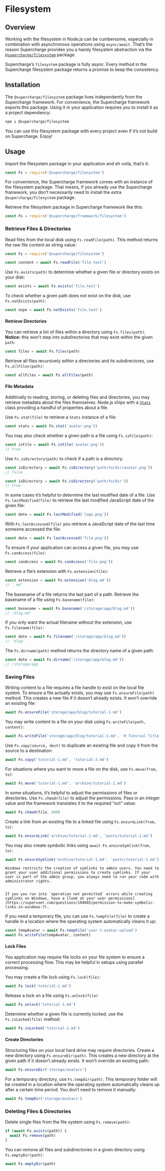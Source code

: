 # Filesystem


## Overview
Working with the filesystem in Node.js can be cumbersome, especially in combination with asynchronous operations using `async/await`. That’s the reason Supercharge provides you a handy filesystem abstraction via the [`@supercharge/filesystem`](https://github.com/supercharge/filesystem) package.

Supercharge’s `filesystem` package is fully async. Every method in the Supercharge filesystem package returns a promise to keep the consistency.


## Installation
The `@supercharge/filesystem` package lives independently from the Supercharge framework. For convenience, the Supercharge framework exports this package. Using it in your application requires you to install it as a project dependency:

```bash
npm i @supercharge/filesystem
```

You can use this filesystem package with every project even if it’s not build on Supercharge. Enjoy!


## Usage
Import the filesystem package in your application and eh voilà, that’s it:

```js
const Fs = require('@supercharge/filesystem')
```

For convenience, the Supercharge framework comes with an instance of the filesystem package. That means, if you already use the Supercharge framework, you don’t necessarily need to install the extra `@supercharge/filesystem` package.

Retrieve the filesystem package in Supercharge framework like this:

```js
const Fs = require('@supercharge/framework/filesystem')
```


### Retrieve Files & Directories
Read files from the local disk using `Fs.readFile(path)`. This method returns the raw file content as string value:

```js
const Fs = require('@supercharge/filesystem')

const content = await Fs.readFile('file.text')
```

Use `Fs.exists(path)` to determine whether a given file or directory exists on your disk:

```js
const exists = await Fs.exists('file.text')
```

To check whether a given path does not exist on the disk, use `Fs.notExists(path)`:

```js
const nope = await Fs.notExists('file.text')
```


#### Retrieve Directories
You can retrieve a list of files within a directory using `Fs.files(path)`. **Notice:** this won’t step into subdirectories that may exist within the given `path`:

```js
const files = await Fs.files(path)
```

Retrieve all files recursively within a directories and its subdirectores, use `Fs.allFiles(path)`:

```js
const allFiles = await Fs.allFiles(path)
```


#### File Metadata
Additinally to reading, storing, or deleting files and directories, you may retrieve metadata about the files themselves. Node.js ships with a [`Stats`](https://nodejs.org/docs/latest-v8.x/api/fs.html#fs_class_fs_stats) class providing a handful of properties about a file.

Use `Fs.stat(file)` to retrieve a `Stats` instance of a file:

```js
const stats = await Fs.stat('avatar.png'))
```

You may also check whether a given path is a file using `Fs.isFile(path)`:

```js
const isFile = await Fs.isFile('avatar.png'))
// true
```

Use `Fs.isDirectory(path)` to check if a path is a directory:

```js
const isDirectory = await Fs.isDirectory('path/to/dir/avatar.png'))
// false

const isDirectory = await Fs.isDirectory('path/to/dir'))
// true
```

In some cases it’s helpful to determine the last modified date of a file. Use `Fs.lastModified(file)` to retrieve the last modified JavaScript date of the given file:

```js
const date = await Fs.lastModified('logo.png'))
```

With `Fs.lastAccessed(file)` you retrieve a JavaScript date of the last time someone accessed the file:

```js
const date = await Fs.lastAccessed('file.png'))
```

To ensure if your application can access a given file, you may use `Fs.canAccess(file)`:

```js
const canAccess = await Fs.canAccess('file.png'))
```

Retrieve a file’s extension with `Fs.extension(file)`:

```js
const extension = await Fs.extension('blog.md'))
// '.md'
```

The basename of a file returns the last part of a path. Retrieve the basename of a file using `Fs.basename(file)`:

```js
const basename = await Fs.basename('/storage/app/blog.md'))
// 'blog.md'
```

If you only want the actual filename without the extension, use `Fs.filename(file)`:

```js
const date = await Fs.filename('/storage/app/blog.md'))
// 'blog'
```

The `Fs.dirname(path)` method returns the directory name of a given path:

```js
const date = await Fs.dirname('/storage/app/blog.md'))
// /storage/app
```


### Saving Files
Writing content to a file requires a file handle to exist on the local file system. To ensure a file actually exists, you may use `Fs.ensureFile(path)` method. This creates a new file if it doesn’t already exists. It won’t override an existing file:

```js
await Fs.ensureFile('storage/app/blog/tutorial-1.md')
```

You may write content to a file on your disk using `Fs.writeFile(path, content)`:

```js
await Fs.writeFile('storage/app/blog/tutorial-1.md', '# Tutorial Title')
```

Use `Fs.copy(source, dest)` to duplicate an existing file and copy it from the source to a destination:

```js
await Fs.copy('tutorial-1.md', 'tutorial-2.md')
```

For situations where you want to move a file on the disk, use `Fs.move(from, to)`:

```js
await Fs.move('tutorial-1.md', 'archive/tutorial-1.md')
```

In some situations, it’s helpful to adjust the permissions of files or directories. Use `Fs.chmod(file)` to adjust the permissions. Pass in an integer value and the framework translates it to the required “oct” value:

```js
await Fs.chmod(file, 600)
```

Create a link from an existing file to a linked file using `Fs.ensureLink(from, to)`:
```js
await Fs.ensureLink('archive/tutorial-1.md', 'posts/tutorial-1.md')
```

You may also create symbolic links using `await Fs.ensureSymlink(from, to)`:

```js
await Fs.ensureSymlink('archive/tutorial-1.md', 'posts/tutorial-1.md')
```

```info
Windows restricts the creation of symlinks to admin users. You need to grant your user additional permissions to create symlinks. If your user is part of the admin group, you always need to run your code with administrator rights.


If you you run into `operation not permitted` errors while creating symlinks on Windows, have a [look at your user permissions](https://superuser.com/questions/104845/permission-to-make-symbolic-links-in-windows-7).
```

If you need a temporary file, you can use `Fs.tempFile(file)` to create a handle in a location where the operating system automatically cleans it up:

```js
const tempAvatar = await Fs.tempFile('user-1-avatar-upload')
await Fs.writeFile(tempAvatar, content)
```


#### Lock Files
You application may require file locks on your file system to ensure a correct processing flow. This may be helpful in setups using parallel processing.

You may create a file lock using `Fs.lock(file)`:

```js
await Fs.lock('tutorial-1.md')
```

Release a lock on a file using `Fs.unlock(file)`

```js
await Fs.unlock('tutorial-1.md')
```

Determine whether a given file is currently locked, use the `Fs.isLocked(file)` method:

```js
await Fs.isLocked('tutorial-1.md')
```


#### Create Directories
Structuring files on your local hard drive may require directories. Create a new directory using `Fs.ensureDir(path)`. This creates a new directory at the given path if it doesn’t already exists. It won’t override an existing path:

```js
await Fs.ensureDir('storage/avatars')
```

For a temporary directory, use `Fs.tempDir(path)`. This temporary folder will be created in a location where the operating system automatically cleans up after a certain time period. You don’t need to remove it manually:

```js
await Fs.tempDir('storage/avatars')
```


### Deleting Files & Directories
Delete single files from the file system using `Fs.remove(path)`:

```js
if (await Fs.exists(path)) {
  await Fs.remove(path)
}
```

You can remove all files and subdirectories in a given directory using `Fs.emptyDir(path)`:

```js
await Fs.emptyDir(path)
```

